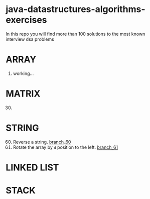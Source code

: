 # java-datastructures-algorithms-exercises
In this repo you will find more than 100 solutions to the most known interview dsa problems


# ARRAY
1. working...

# MATRIX
30.


# STRING
60. Reverse a string. [branch_60](https://github.com/CarlitosDroid/java-datastructures-algorithms-exercises/tree/exercise_60)
61. Rotate the array by `d` position to the left. [branch_61](https://github.com/CarlitosDroid/java-datastructures-algorithms-exercises/tree/exercise_61)

# LINKED LIST

# STACK
